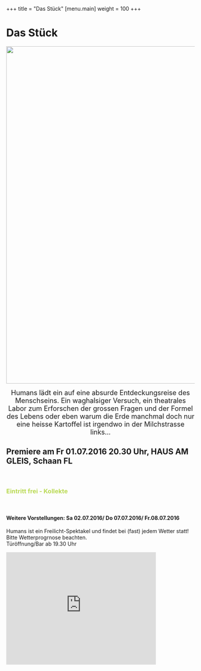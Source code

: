 +++
title = "Das Stück"
[menu.main]
weight = 100
+++

<h1>Das Stück</h1>
<center>
<p>
<img src="/images/humans1.jpg" width=900px/></p>

<FONT SIZE="4">Humans lädt ein auf eine absurde Entdeckungsreise des Menschseins. Ein waghalsiger Versuch, ein theatrales Labor zum Erforschen der grossen Fragen und der Formel des Lebens oder eben warum die Erde manchmal doch nur eine heisse Kartoffel ist irgendwo in der Milchstrasse links…</Font></center>


<h2>Premiere am Fr 01.07.2016  20.30 Uhr, HAUS AM GLEIS, Schaan FL</h2> </br>

<h3><span style="color:#BADA55">Eintritt frei - Kollekte</span></h3></br>

<h4>Weitere Vorstellungen: 
Sa 02.07.2016/
Do 07.07.2016/
Fr.08.07.2016</h4>

Humans ist ein Freilicht-Spektakel und findet bei (fast) jedem Wetter statt! Bitte Wetterprogrnose beachten. </br>
Türöffnung/Bar ab 19.30 Uhr

<iframe src="https://www.google.com/maps/embed?pb=!1m18!1m12!1m3!1d2712.537990959611!2d9.504607851035665!3d47.16690232613923!2m3!1f0!2f0!3f0!3m2!1i1024!2i768!4f13.1!3m3!1m2!1s0x479b310735afa0dd%3A0x82170b0d8c1eda1f!2sIn+der+Egerta+3%2C+9494+Schaan%2C+Liechtenstein!5e0!3m2!1sde!2sch!4v1464784552928" width="400" height="300" frameborder="0" style="border:0" allowfullscreen></iframe>
